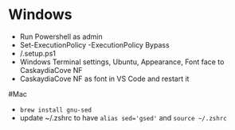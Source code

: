 # Windows
* Run Powershell as admin
* Set-ExecutionPolicy -ExecutionPolicy Bypass
* /.setup.ps1
* Windows Terminal settings, Ubuntu, Appearance, Font face to CaskaydiaCove NF
* CaskaydiaCove NF as font in VS Code and restart it

#Mac
* `brew install gnu-sed`
* update ~/.zshrc to have `alias sed='gsed'` and `source ~/.zshrc`